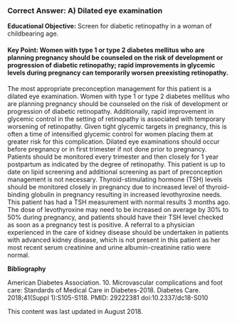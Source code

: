 
### Correct Answer: A) Dilated eye examination 

**Educational Objective:** Screen for diabetic retinopathy in a woman of childbearing age.

#### **Key Point:** Women with type 1 or type 2 diabetes mellitus who are planning pregnancy should be counseled on the risk of development or progression of diabetic retinopathy; rapid improvements in glycemic levels during pregnancy can temporarily worsen preexisting retinopathy.

The most appropriate preconception management for this patient is a dilated eye examination. Women with type 1 or type 2 diabetes mellitus who are planning pregnancy should be counseled on the risk of development or progression of diabetic retinopathy. Additionally, rapid improvement in glycemic control in the setting of retinopathy is associated with temporary worsening of retinopathy. Given tight glycemic targets in pregnancy, this is often a time of intensified glycemic control for women placing them at greater risk for this complication. Dilated eye examinations should occur before pregnancy or in first trimester if not done prior to pregnancy. Patients should be monitored every trimester and then closely for 1 year postpartum as indicated by the degree of retinopathy.
This patient is up to date on lipid screening and additional screening as part of preconception management is not necessary.
Thyroid-stimulating hormone (TSH) levels should be monitored closely in pregnancy due to increased level of thyroid-binding globulin in pregnancy resulting in increased levothyroxine needs. This patient has had a TSH measurement with normal results 3 months ago. The dose of levothyroxine may need to be increased on average by 30% to 50% during pregnancy, and patients should have their TSH level checked as soon as a pregnancy test is positive.
A referral to a physician experienced in the care of kidney disease should be undertaken in patients with advanced kidney disease, which is not present in this patient as her most recent serum creatinine and urine albumin-creatinine ratio were normal.

**Bibliography**

American Diabetes Association. 10. Microvascular complications and foot care: Standards of Medical Care in Diabetes-2018. Diabetes Care. 2018;41(Suppl 1):S105-S118. PMID: 29222381 doi:10.2337/dc18-S010

This content was last updated in August 2018.